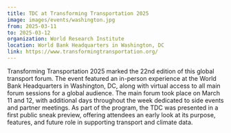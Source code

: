 ```yaml
---
title: TDC at Transforming Transportation 2025
image: images/events/washington.jpg
from: 2025-03-11
to: 2025-03-12
organization: World Research Institute
location: World Bank Headquarters in Washington, DC
link: https://www.transformingtransportation.org/
---
```


Transforming Transportation 2025 marked the 22nd edition of this global transport forum. The event featured an in-person experience at the World Bank Headquarters in Washington, DC, along with virtual access to all main forum sessions for a global audience. The main forum took place on March 11 and 12, with additional days throughout the week dedicated to side events and partner meetings. As part of the program, the TDC was presented in a first public sneak preview, offering attendees an early look at its purpose, features, and future role in supporting transport and climate data.
